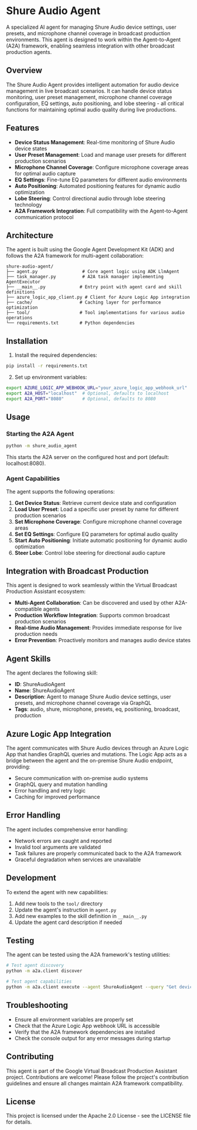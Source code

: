 # Shure Audio Agent

A specialized AI agent for managing Shure Audio device settings, user presets, and microphone channel coverage in broadcast production environments. This agent is designed to work within the Agent-to-Agent (A2A) framework, enabling seamless integration with other broadcast production agents.

## Overview

The Shure Audio Agent provides intelligent automation for audio device management in live broadcast scenarios. It can handle device status monitoring, user preset management, microphone channel coverage configuration, EQ settings, auto positioning, and lobe steering - all critical functions for maintaining optimal audio quality during live productions.

## Features

- **Device Status Management**: Real-time monitoring of Shure Audio device states
- **User Preset Management**: Load and manage user presets for different production scenarios
- **Microphone Channel Coverage**: Configure microphone coverage areas for optimal audio capture
- **EQ Settings**: Fine-tune EQ parameters for different audio environments
- **Auto Positioning**: Automated positioning features for dynamic audio optimization
- **Lobe Steering**: Control directional audio through lobe steering technology
- **A2A Framework Integration**: Full compatibility with the Agent-to-Agent communication protocol

## Architecture

The agent is built using the Google Agent Development Kit (ADK) and follows the A2A framework for multi-agent collaboration:

```
shure-audio-agent/
├── agent.py                 # Core agent logic using ADK LlmAgent
├── task_manager.py          # A2A task manager implementing AgentExecutor
├── __main__.py             # Entry point with agent card and skill definitions
├── azure_logic_app_client.py # Client for Azure Logic App integration
├── cache/                  # Caching layer for performance optimization
├── tool/                   # Tool implementations for various audio operations
└── requirements.txt        # Python dependencies
```

## Installation

1. Install the required dependencies:
```bash
pip install -r requirements.txt
```

2. Set up environment variables:
```bash
export AZURE_LOGIC_APP_WEBHOOK_URL="your_azure_logic_app_webhook_url"
export A2A_HOST="localhost"  # Optional, defaults to localhost
export A2A_PORT="8080"       # Optional, defaults to 8080
```

## Usage

### Starting the A2A Agent

```bash
python -m shure_audio_agent
```

This starts the A2A server on the configured host and port (default: localhost:8080).

### Agent Capabilities

The agent supports the following operations:

1. **Get Device Status**: Retrieve current device state and configuration
2. **Load User Preset**: Load a specific user preset by name for different production scenarios
3. **Set Microphone Coverage**: Configure microphone channel coverage areas
4. **Set EQ Settings**: Configure EQ parameters for optimal audio quality
5. **Start Auto Positioning**: Initiate automatic positioning for dynamic audio optimization
6. **Steer Lobe**: Control lobe steering for directional audio capture

## Integration with Broadcast Production

This agent is designed to work seamlessly within the Virtual Broadcast Production Assistant ecosystem:

- **Multi-Agent Collaboration**: Can be discovered and used by other A2A-compatible agents
- **Production Workflow Integration**: Supports common broadcast production scenarios
- **Real-time Audio Management**: Provides immediate response for live production needs
- **Error Prevention**: Proactively monitors and manages audio device states

## Agent Skills

The agent declares the following skill:
- **ID**: ShureAudioAgent
- **Name**: ShureAudioAgent
- **Description**: Agent to manage Shure Audio device settings, user presets, and microphone channel coverage via GraphQL
- **Tags**: audio, shure, microphone, presets, eq, positioning, broadcast, production

## Azure Logic App Integration

The agent communicates with Shure Audio devices through an Azure Logic App that handles GraphQL queries and mutations. The Logic App acts as a bridge between the agent and the on-premise Shure Audio endpoint, providing:

- Secure communication with on-premise audio systems
- GraphQL query and mutation handling
- Error handling and retry logic
- Caching for improved performance

## Error Handling

The agent includes comprehensive error handling:
- Network errors are caught and reported
- Invalid tool arguments are validated
- Task failures are properly communicated back to the A2A framework
- Graceful degradation when services are unavailable

## Development

To extend the agent with new capabilities:

1. Add new tools to the `tool/` directory
2. Update the agent's instruction in `agent.py`
3. Add new examples to the skill definition in `__main__.py`
4. Update the agent card description if needed

## Testing

The agent can be tested using the A2A framework's testing utilities:

```bash
# Test agent discovery
python -m a2a.client discover

# Test agent capabilities
python -m a2a.client execute --agent ShureAudioAgent --query "Get device status"
```

## Troubleshooting

- Ensure all environment variables are properly set
- Check that the Azure Logic App webhook URL is accessible
- Verify that the A2A framework dependencies are installed
- Check the console output for any error messages during startup

## Contributing

This agent is part of the Google Virtual Broadcast Production Assistant project. Contributions are welcome! Please follow the project's contribution guidelines and ensure all changes maintain A2A framework compatibility.

## License

This project is licensed under the Apache 2.0 License - see the LICENSE file for details. 